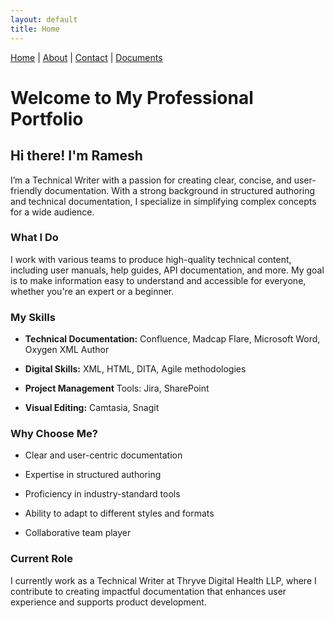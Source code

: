 ```yaml
---
layout: default
title: Home
---
```


[Home](index.md) | [About](about.md) | [Contact](contact.md) | [Documents](documents.md)

# Welcome to My Professional Portfolio
## Hi there! I'm Ramesh
I’m a Technical Writer with a passion for creating clear, concise, and user-friendly documentation. With a strong background in structured authoring and technical documentation, I specialize in simplifying complex concepts for a wide audience.

### What I Do
I work with various teams to produce high-quality technical content, including user manuals, help guides, API documentation, and more. My goal is to make information easy to understand and accessible for everyone, whether you're an expert or a beginner.

### My Skills
- **Technical Documentation:** Confluence, Madcap Flare, Microsoft Word, Oxygen XML Author

- **Digital Skills:** XML, HTML, DITA, Agile methodologies

- **Project Management** Tools: Jira, SharePoint

- **Visual Editing:** Camtasia, Snagit

### Why Choose Me?
- Clear and user-centric documentation

- Expertise in structured authoring

- Proficiency in industry-standard tools

- Ability to adapt to different styles and formats

- Collaborative team player

### Current Role
I currently work as a Technical Writer at Thryve Digital Health LLP, where I contribute to creating impactful documentation that enhances user experience and supports product development.